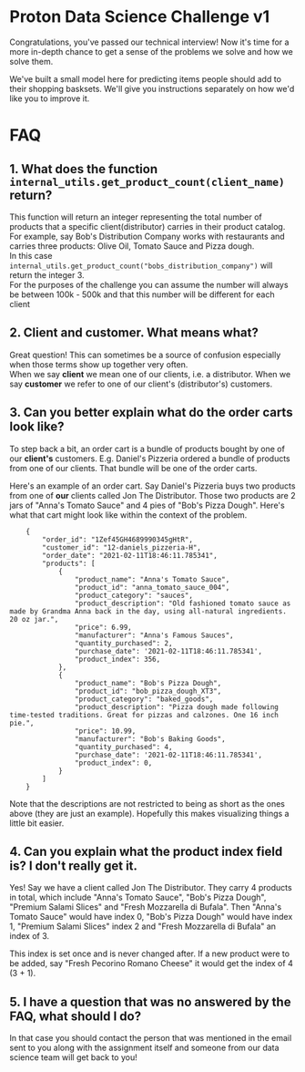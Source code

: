 # Proton Data Science Challenge v1

Congratulations, you've passed our technical interview! Now it's time for a more in-depth chance to get a sense of the problems we solve and how we solve them.

We've built a small model here for predicting items people should add to their shopping basksets. We'll give you instructions separately on how we'd like you to improve it.


# FAQ

## 1. What does the function `internal_utils.get_product_count(client_name)` return?
This function will return an integer representing the total number of products that a specific client(distributor) carries in their product catalog.\
For example, say Bob's Distribution Company works with restaurants and carries three products:
Olive Oil, Tomato Sauce and Pizza dough.\
In this case `internal_utils.get_product_count("bobs_distribution_company")` will return the integer 3.\
For the purposes of the challenge you can assume the number will always be between 100k - 500k and that this number will be different for each client

## 2. Client and customer. What means what?
Great question! This can sometimes be a source of confusion especially when those terms show up together very often.\
When we say **client** we mean one of our clients, i.e. a distributor. When we say **customer** we refer to one of our 
client's (distributor's) customers. 

## 3. Can you better explain what do the order carts look like?
To step back a bit, an order cart is a bundle of products bought by one of our **client's** customers. E.g. Daniel's Pizzeria ordered a bundle of products
from one of our clients. That bundle will be one of the order carts. 

Here's an example of an order cart. Say Daniel's Pizzeria buys two products from one of **our** clients called Jon The Distributor.
Those two products are 2 jars of "Anna's Tomato Sauce" and 4 pies of "Bob's Pizza Dough". Here's what that cart might look like
within the context of the problem.

```
    {
        "order_id": "1Zef45GH4689990345gHtR",
        "customer_id": "12-daniels_pizzeria-H",
        "order_date": "2021-02-11T18:46:11.785341",
        "products": [
            {
                "product_name": "Anna's Tomato Sauce", 
                "product_id": "anna_tomato_sauce_004",
                "product_category": "sauces",
                "product_description": "Old fashioned tomato sauce as made by Grandma Anna back in the day, using all-natural ingredients. 20 oz jar.",
                "price": 6.99,
                "manufacturer": "Anna's Famous Sauces",
                "quantity_purchased": 2,
                "purchase_date": '2021-02-11T18:46:11.785341',
                "product_index": 356,
            },
            {
                "product_name": "Bob's Pizza Dough",
                "product_id": "bob_pizza_dough_XT3",
                "product_category": "baked_goods",
                "product_description": "Pizza dough made following time-tested traditions. Great for pizzas and calzones. One 16 inch pie.",
                "price": 10.99,
                "manufacturer": "Bob's Baking Goods",
                "quantity_purchased": 4,
                "purchase_date": '2021-02-11T18:46:11.785341',
                "product_index": 0,
            }
        ]
    }
```
Note that the descriptions are not restricted to being as short as the ones above (they are just an example).
Hopefully this makes visualizing things a little bit easier. 

## 4. Can you explain what the product index field is? I don't really get it.
Yes! Say we have a client called Jon The Distributor. They carry 4 products in total, which include "Anna's Tomato Sauce",
"Bob's Pizza Dough", "Premium Salami Slices" and "Fresh Mozzarella di Bufala".
Then "Anna's Tomato Sauce" would have index 0, "Bob's Pizza Dough" would have index 1, "Premium Salami Slices" index 2 and "Fresh Mozzarella di Bufala" an index of 3.

This index is set once and is never changed after. If a new product were to be added, say "Fresh Pecorino Romano Cheese" it
would get the index of 4 (3 + 1). 


## 5. I have a question that was no answered by the FAQ, what should I do?
In that case you should contact the person that was mentioned in the email sent to you along with the assignment itself and someone from
our data science team will get back to you!

